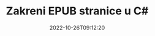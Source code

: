 ---
############################# Static ############################
layout: "auto-gen-merger"
date: 2022-10-26T09:12:20
draft: false
otherformats: pdf xps tex

############################# Head ############################
head_title: "Rotiraj EPUB stranice u C# – Rotiraj pod kutom od 90, 180, 270"
head_description: "Rotirajte određene ili sve stranice dokumenta EPUB datoteke pod kutom rotacije od 90, 180, 270 pomoću API-ja za spajanje dokumenata."

############################# Header ############################
title: "Zakreni EPUB stranice u C#"
description: "Rotirajte EPUB stranice s nekoliko redaka .NET koda."
bg_image: "https://cms.admin.containerize.com/templates/aspose/App_Themes/V3/images/bg/header1.png"
bg_overlay: false
button:
    enable: true
    icon: "fas fa-arrow-down"
    label: "Preuzmite besplatnu probnu verziju"
    link: "https://downloads.groupdocs.com/merger/net"

############################# SubMenu ############################
submenu:
    enable: true

    left:
        img_alt: "GroupDocs.Merger for .NET"
        image: "https://cms.admin.containerize.com/templates/groupdocs/images/product-logos/90x90-noborder/groupdocs-merger-net.png"
        product: "GroupDocs.Merger"
        platform: ".NET"

    middle:
        button:

            # button loop
            - link: "https://apireference.groupdocs.com/merger/net"
              text: "API Referenca"

            # button loop
            - link: "https://github.com/groupdocs-merger"
              text: "Primjeri koda"

            # button loop
            - link: "https://products.groupdocs.app/merger/family"
              text: "Demo snimke uživo"

            # button loop
            - link: "https://purchase.groupdocs.com/pricing/merger/net"
              text: "Cijene"

    right:
        link_download: "https://downloads.groupdocs.com/merger"
        link_learn: "https://docs.groupdocs.com/merger/net"
        link_buy: "https://purchase.groupdocs.com"

############################# About ############################
about:
    enable: true
    title: "O GroupDocs.Merger for .NET API-ju"
    content: |
        [GroupDocs.Merger for .NET](/hr/merger/net/) nudi jednostavno rješenje za sigurno spajanje i dijeljenje između širokog raspona formata dokumenata uključujući PDF, Microsoft Office (Word, Excel, PowerPoint , OneNote), OpenDocument, HTML, slike i mnoge druge unutar .NET aplikacija. Dodavanjem samo nekoliko redaka koda izvedite nekoliko operacija dokumenta kao što su premještanje, uklanjanje, rotacija, zamjena, izdvajanje ili promjena orijentacije stranica unutar dokumenata. API za spajanje dokumenata također podržava pregled stranica dokumenta kao slike za analizu strukture dokumenta, oblikovanja i sadržaja na stranici.
        
        GroupDocs.Merger API pravi je izbor za korporativna rješenja koja trebaju značajke rotiranja stranice datoteke. Ovi API-ji dobro su podržani na svim glavnim operativnim sustavima i platformama uključujući .NET Framework, .NET Standard, .NET Core, Mono.

############################# Steps ############################
steps:
    enable: true
    title_left: "Zakreni EPUB stranice datoteke u .NET"
    content_left: |
        [GroupDocs.Merger for .NET](/hr/merger/net/) olakšava C# programerima da rotiraju neke određene ili sve stranice unutar EPUB datoteke na 90 , 180 ili 270 kut rotacije provedbom nekoliko jednostavnih koraka.
        
        * Inicijalizirajte **RotateOptions** željenim kutom rotacije i brojevima stranica.
        * Stvorite novu instancu **Merger** i proslijedite putanju izvornog dokumenta kao parametar konstruktora.
        * Pozovite **RotatePages** i proslijedite objekt **RotateOptions**.
        * Pozovite **Save** i odredite put datoteke za spremanje rezultirajućeg dokumenta.

    title_right: "Zahtjevi sustava"
    content_right: |
        GroupDocs.Merger for .NET API-ji podržani su na svim glavnim platformama i operativnim sustavima. Prije izvršavanja koda u nastavku, provjerite imate li sljedeće preduvjete instalirane na vašem sustavu.

        * Operativni sustavi: Microsoft Windows, Linux, MacOS
        * Razvojna okruženja: Visual Studio, Xamarin, MonoDevelop
        * Okviri: .NET Framework, .NET Standard, .NET Core, Mono
        * Preuzmite najnoviju verziju GroupDocs.Merger for .NET s [NuGet](https://www.nuget.org/packages/groupdocs.merger)
         
    code: |
     {{% merger/additional-styles %}}
     {{< merger/code-merger title="Kako rotirati EPUB stranice datoteke koristeći C# primjer koda">}}

        ```csharp    
        // Rotirajte EPUB stranice datoteke koristeći GroupDocs.Merger API
        // Inicijalizirajte klasu RotateOptions da odredite kut rotacije i brojeve stranica koje želite rotirati
        RotateOptions rotateOptions = new RotateOptions(RotateMode.Rotate180, new int[] { 2, 3 });

        // Instancirajte spajanje s ulaznim EPUB dokumentom
        using (Merger merger = new Merger("input.epub"))
          {
            // Pozovite metodu RotatePages i proslijedite joj objekt RotateOptions
            merger.RotatePages(rotateOptions);
    
            // Pozovite metodu Spremi i proslijedite željenu stazu datoteke za spremanje izlaznog dokumenta
            merger.Save("output.epub");
          }
        ```
     {{< /merger/code-merger >}}

############################# Demos ############################
demos:
    enable: true
    title: "Demonstracije uživo - Rotirajte EPUB stranice datoteka na mreži"
    content: |
       Odmah rotirajte EPUB stranice datoteke tako da posjetite [GroupDocs.Merger Live Demos](https://products.groupdocs.app/splitter/rotate-pages/epub) web mjesto.
       Demo uživo ima sljedeće prednosti.
        
############################# About Formats ############################
about_formats:
    enable: true

############################# More Formats ############################
more_formats:
    enable: true
    title: "Rotirajte stranice drugih formata dokumenata"
    content: |
        .NET dokumentira API za spajanje i dijeljenje za formate datoteka i slike. Rotirajte neke od popularnih formata datoteka kako je navedeno u nastavku.

############################# Back to top ###############################
back_to_top:
    enable: true
---